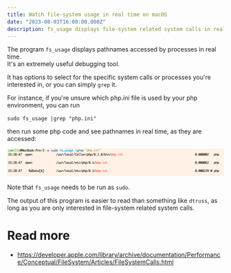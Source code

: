 ```yaml
---
title: Watch file-system usage in real time on macOS
date: "2023-08-03T16:00:00.000Z"
description: fs_usage displays file-system related system calls in real time, including pathnames and process information.
---
```


The program `fs_usage` displays pathnames accessed by processes in real time.  
It's an extremely useful debugging tool.  

It has options to select for the specific system calls or processes you're interested in, or you can simply `grep` it.

For instance, if you're unsure which php.ini file is used by your php environment, you can run

```shell
sudo fs_usage |grep "php.ini"
```

then run some php code and see pathnames in real time, as they are accessed:

![fs_usage output](terminal_output.png "fs_usage output")

<aside class="my-comment">
    <p>
    Note that <code>fs_usage</code> needs to be run as <code>sudo</code>.
    </p>
</aside>

The output of this program is easier to read than something like `dtruss`, as long as you are only interested in file-system related system calls.

# Read more

- https://developer.apple.com/library/archive/documentation/Performance/Conceptual/FileSystem/Articles/FileSystemCalls.html